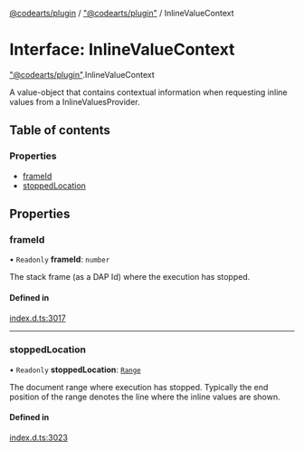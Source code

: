 [@codearts/plugin](../README.md) / ["@codearts/plugin"](../modules/_codearts_plugin_.md) / InlineValueContext

# Interface: InlineValueContext

["@codearts/plugin"](../modules/_codearts_plugin_.md).InlineValueContext

A value-object that contains contextual information when requesting inline values from a InlineValuesProvider.

## Table of contents

### Properties

- [frameId](codearts_plugin_.InlineValueContext.md#frameid)
- [stoppedLocation](codearts_plugin_.InlineValueContext.md#stoppedlocation)

## Properties

### frameId

• `Readonly` **frameId**: `number`

The stack frame (as a DAP Id) where the execution has stopped.

#### Defined in

[index.d.ts:3017](https://github.com/huaweicloud/cloudide-plugin-api/blob/a055dd0/index.d.ts#L3017)

___

### stoppedLocation

• `Readonly` **stoppedLocation**: [`Range`](../classes/codearts_plugin_.Range.md)

The document range where execution has stopped.
Typically the end position of the range denotes the line where the inline values are shown.

#### Defined in

[index.d.ts:3023](https://github.com/huaweicloud/cloudide-plugin-api/blob/a055dd0/index.d.ts#L3023)
